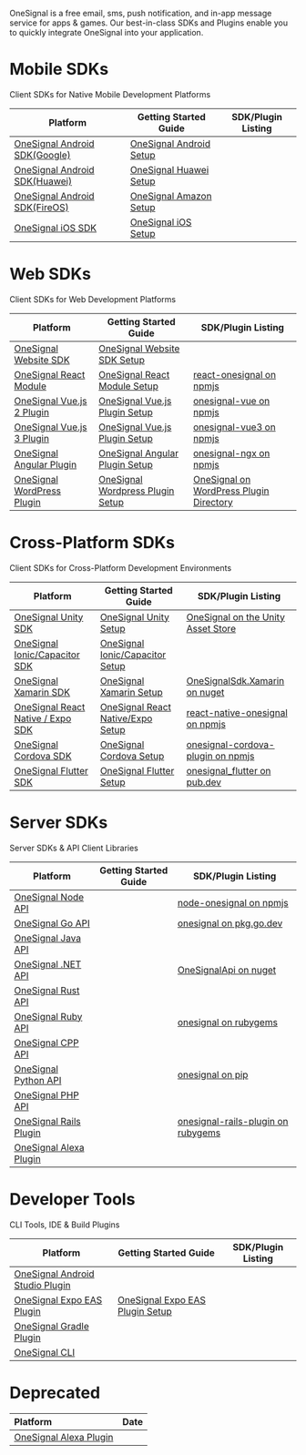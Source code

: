 OneSignal is a free email, sms, push notification, and in-app message service for apps & games.  Our best-in-class SDKs and Plugins enable you to quickly integrate OneSignal into your application.


# Mobile SDKs

Client SDKs for Native Mobile Development Platforms

| Platform                                                                            | Getting Started Guide                                                                 | SDK/Plugin Listing |
| ----------------------------------------------------------------------------------- | ------------------------------------------------------------------------------------- | ------------------ |
| [OneSignal Android SDK(Google)](https://github.com/OneSignal/OneSignal-Android-SDK) | [OneSignal Android Setup](https://documentation.onesignal.com/docs/android-sdk-setup) |                    |
| [OneSignal Android SDK(Huawei)](https://github.com/OneSignal/OneSignal-Android-SDK) | [OneSignal Huawei Setup](https://documentation.onesignal.com/docs/huawei-sdk-setup)   |                    |
| [OneSignal Android SDK(FireOS)](https://github.com/OneSignal/OneSignal-Android-SDK) | [OneSignal Amazon Setup](https://documentation.onesignal.com/docs/amazon-sdk-setup)   |                    |
| [OneSignal iOS SDK](https://github.com/OneSignal/OneSignal-iOS-SDK)                 | [OneSignal iOS Setup](https://documentation.onesignal.com/docs/ios-sdk-setup)         |                    |

# Web SDKs

Client SDKs for Web Development Platforms

| Platform                                                                              | Getting Started Guide                                                                       | SDK/Plugin Listing                                                                                              |
| ------------------------------------------------------------------------------------- | ------------------------------------------------------------------------------------------- | --------------------------------------------------------------------------------------------------------------- |
| [OneSignal Website SDK](https://github.com/OneSignal/OneSignal-Website-SDK)           | [OneSignal Website SDK Setup](https://documentation.onesignal.com/docs/web-push-quickstart) |                                                                                                                 |
| [OneSignal React Module](https://github.com/OneSignal/react-onesignal)                | [OneSignal React Module Setup](https://documentation.onesignal.com/docs/react-js-setup)     | [react-onesignal on npmjs](https://www.npmjs.com/package/react-onesignal)                                       |
| [OneSignal Vue.js 2 Plugin](https://github.com/OneSignal/onesignal-vue)               | [OneSignal Vue.js Plugin Setup](https://documentation.onesignal.com/docs/vue-js-setup)      | [onesignal-vue on npmjs](https://www.npmjs.com/package/onesignal-vue)                                           |
| [OneSignal Vue.js 3 Plugin](https://github.com/OneSignal/onesignal-vue3)              | [OneSignal Vue.js Plugin Setup](https://documentation.onesignal.com/docs/vue-js-setup)      | [onesignal-vue3 on npmjs](https://www.npmjs.com/package/@onesignal/onesignal-vue3)                              |
| [OneSignal Angular Plugin](https://github.com/OneSignal/onesignal-ngx)                | [OneSignal Angular Plugin Setup](https://documentation.onesignal.com/docs/angular-setup)    | [onesignal-ngx on npmjs](https://www.npmjs.com/package/onesignal-ngx)                                           |
| [OneSignal WordPress Plugin](https://github.com/OneSignal/OneSignal-WordPress-Plugin) | [OneSignal Wordpress Plugin Setup](https://documentation.onesignal.com/docs/wordpress)      | [OneSignal on WordPress Plugin Directory](https://wordpress.org/plugins/onesignal-free-web-push-notifications/) |


# Cross-Platform SDKs

Client SDKs for Cross-Platform Development Environments

| Platform                                                                                 | Getting Started Guide                                                                                | SDK/Plugin Listing                                                                                                        |
| ---------------------------------------------------------------------------------------- | ---------------------------------------------------------------------------------------------------- | ------------------------------------------------------------------------------------------------------------------------- |
| [OneSignal Unity SDK](https://github.com/OneSignal/OneSignal-Unity-SDK)                  | [OneSignal Unity Setup](https://documentation.onesignal.com/docs/unity-sdk-setup)                    | [OneSignal on the Unity Asset Store](https://assetstore.unity.com/packages/add-ons/services/billing/onesignal-sdk-193316) |
| [OneSignal Ionic/Capacitor SDK](https://github.com/OneSignal/OneSignal-Cordova-SDK)      | [OneSignal Ionic/Capacitor Setup](https://documentation.onesignal.com/docs/ionic-sdk-setup)          |                                                                                                                           |
| [OneSignal Xamarin SDK](https://github.com/OneSignal/OneSignal-Xamarin-SDK)              | [OneSignal Xamarin Setup](https://documentation.onesignal.com/docs/xamarin-sdk-setup)                | [OneSignalSdk.Xamarin on nuget](https://www.nuget.org/packages/OneSignalSDK.Xamarin)                                      |
| [OneSignal React Native / Expo SDK](https://github.com/OneSignal/react-native-onesignal) | [OneSignal React Native/Expo Setup](https://documentation.onesignal.com/docs/react-native-sdk-setup) | [react-native-onesignal on npmjs](https://www.npmjs.com/package/react-native-onesignal)                                   |
| [OneSignal Cordova SDK](https://github.com/OneSignal/OneSignal-Cordova-SDK)              | [OneSignal Cordova Setup](https://documentation.onesignal.com/docs/cordova-sdk-setup)                | [onesignal-cordova-plugin on npmjs](https://www.npmjs.com/package/onesignal-cordova-plugin)                               |
| [OneSignal Flutter SDK](https://github.com/OneSignal/OneSignal-Flutter-SDK)              | [OneSignal Flutter Setup](https://documentation.onesignal.com/docs/flutter-sdk-setup)                | [onesignal\_flutter on pub.dev](https://pub.dev/packages/onesignal_flutter)                                               |


# Server SDKs

Server SDKs & API Client Libraries

| Platform                                                                          | Getting Started Guide | SDK/Plugin Listing                                                                     |
| --------------------------------------------------------------------------------- | --------------------- | -------------------------------------------------------------------------------------- |
| [OneSignal Node API](https://github.com/OneSignal/node-onesignal)                 |                       | [node-onesignal on npmjs](https://www.npmjs.com/package/@onesignal/node-onesignal)     |
| [OneSignal Go API](https://github.com/OneSignal/onesignal-go-api)                 |                       | [onesignal on pkg.go.dev](https://pkg.go.dev/github.com/OneSignal/onesignal-go-api)    |
| [OneSignal Java API](https://github.com/OneSignal/onesignal-java-api)             |                       |                                                                                        |
| [OneSignal .NET API](https://github.com/OneSignal/onesignal-dotnet-api)           |                       | [OneSignalApi on nuget](https://www.nuget.org/packages/OneSignalApi)                   |
| [OneSignal Rust API](https://github.com/OneSignal/onesignal-rust-api)             |                       |                                                                                        |
| [OneSignal Ruby API](https://github.com/OneSignal/onesignal-ruby-api)             |                       | [onesignal on rubygems](https://rubygems.org/gems/onesignal)                           |
| [OneSignal CPP API](https://github.com/OneSignal/onesignal-cpp-api)               |                       |                                                                                        |
| [OneSignal Python API](https://github.com/OneSignal/onesignal-python-api)         |                       | [onesignal on pip](https://pypi.org/project/onesignal-python-api/)                     |
| [OneSignal PHP API](https://github.com/OneSignal/onesignal-php-api)               |                       |                                                                                        |
| [OneSignal Rails Plugin](https://github.com/OneSignal/onesignal-rails-plugin)     |                       | [onesignal-rails-plugin on rubygems](https://rubygems.org/gems/onesignal-rails-plugin) |
| [OneSignal Alexa Plugin](https://github.com/OneSignal/OneSignal-Alexa-Nodejs-SDK) |                       |                                                                                        |

# Developer Tools

CLI Tools, IDE & Build Plugins

| Platform                                                                                        | Getting Started Guide                                                                                   | SDK/Plugin Listing |
| ----------------------------------------------------------------------------------------------- | ------------------------------------------------------------------------------------------------------- | ------------------ |
| [OneSignal Android Studio Plugin](https://github.com/OneSignal/onesignal-android-studio-plugin) |                                                                                                         |                    |
| [OneSignal Expo EAS Plugin](https://github.com/OneSignal/onesignal-expo-plugin)                 | [OneSignal Expo EAS Plugin Setup](https://documentation.onesignal.com/docs/react-native-expo-sdk-setup) |                    |
| [OneSignal Gradle Plugin](https://github.com/OneSignal/OneSignal-Gradle-Plugin)                 |                                                                                                         |                    |
| [OneSignal CLI](https://github.com/OneSignal/onesignal-cli)                                     |                                                                                                         |                    |

# Deprecated

| Platform                                                                          | Date               |
| :-------------------------------------------------------------------------------- | ------------------ |
| [OneSignal Alexa Plugin](https://github.com/OneSignal/OneSignal-Alexa-Nodejs-SDK) | <INSERT DATE HERE> |